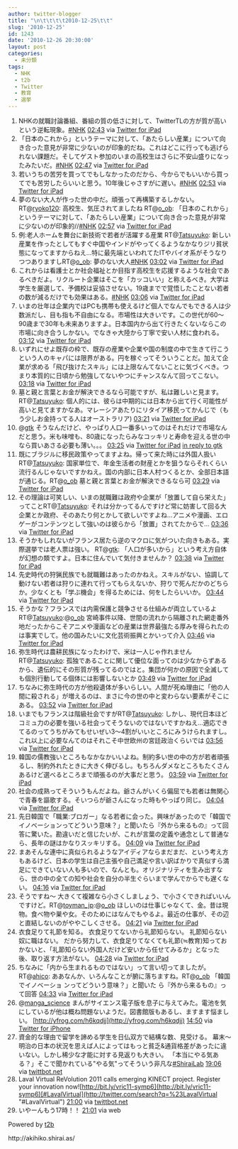 ```yaml
---
author: twitter-blogger
title: "\n\t\t\t\t2010-12-25\t\t"
slug: '2010-12-25'
id: 1243
date: '2010-12-26 20:30:00'
layout: post
categories:
  - 未分類
tags:
  - NHK
  - t2b
  - Twitter
  - 教育
  - 選挙
---
```


<div xmlns:georss="http://www.georss.org/georss">

1.  <span><span>NHKの就職討論番組、番組の質の低さに対して、TwitterTLの方が質が高いという逆転現象。[#NHK](http://twitter.com/search?q=%23NHK "#NHK")</span> <span>[<span>02:43</span>](http://twitter.com/o_ob/status/18663117282082817) <span>via [Twitter for iPad](http://itunes.apple.com/app/twitter/id333903271?mt=8)</span></span></span>
2.  <span><span>「日本のこれから」というテーマに対して、「あたらしい産業」について向き合った意見が非常に少ないのが印象的だね。これはどこに行っても逃げられない課題だ。そしてゲスト参加のいまの高校生はさらに不安山盛りになったみたいだ。[#NHK](http://twitter.com/search?q=%23NHK "#NHK")</span> <span>[<span>02:47</span>](http://twitter.com/o_ob/status/18664077186306048) <span>via [Twitter for iPad](http://itunes.apple.com/app/twitter/id333903271?mt=8)</span></span></span>
3.  <span><span>若いうちの苦労を買ってでもしなかったのだから、今からでもいいから買ってでも苦労したらいいと思う。10年後じゃさすがに遅い。[#NHK](http://twitter.com/search?q=%23NHK "#NHK")</span> <span>[<span>02:53</span>](http://twitter.com/o_ob/status/18665705100550144) <span>via [Twitter for iPad](http://itunes.apple.com/app/twitter/id333903271?mt=8)</span></span></span>
4.  <span><span>夢のない大人が作った世の中だ。頑張って再構築するしかない。 RT@[ryoko120](http://twitter.com/ryoko120 "ryoko120"): 高校生、気圧されてましたね RT@[o_ob](http://twitter.com/o_ob "o_ob"): 「日本のこれから」というテーマに対して、「あたらしい産業」について向き合った意見が非常に少ないのが印象的//[#NHK](http://twitter.com/search?q=%23NHK "#NHK")</span> <span>[<span>02:57</span>](http://twitter.com/o_ob/status/18666522511679488) <span>via [Twitter for iPad](http://itunes.apple.com/app/twitter/id333903271?mt=8)</span></span></span>
5.  <span><span>例:老人ホームを舞台に新技術で若者が活躍する産業 RT@[Tatsuyuko](http://twitter.com/Tatsuyuko "Tatsuyuko"): 新しい産業を作ったとしてもすぐ中国やインドがやってくるようなかなりジリ貧状態になってますからねえ…特に最先端といわれてたITやバイオ系がそうなりつつありますしRT@[o_ob](http://twitter.com/o_ob "o_ob"): 夢のない大人[#NHK](http://twitter.com/search?q=%23NHK "#NHK")</span> <span>[<span>03:02</span>](http://twitter.com/o_ob/status/18667849123889153) <span>via [Twitter for iPad](http://itunes.apple.com/app/twitter/id333903271?mt=8)</span></span></span>
6.  <span><span>これからは看護士とか社会福祉とか目指す高校生を応援するような社会であるべきだよ。リクルート企業はそこを「カッコいい」と称えるべき。大学は学生を厳選して、予備校は妥協させない。19歳までで覚悟したことない若者の数が減るだけでも効果はある。[#NHK](http://twitter.com/search?q=%23NHK "#NHK")</span> <span>[<span>03:06</span>](http://twitter.com/o_ob/status/18669019078852608) <span>via [Twitter for iPad](http://itunes.apple.com/app/twitter/id333903271?mt=8)</span></span></span>
7.  <span><span>いまの壮年は企業内ではPCも携帯も使えるけど個人でなんでもできる人は少数派だし、目も指も不自由になる。市場性は大きいです。この世代が60〜90歳まで30年も未来ありますよ。日本国内から出て行きたくないならこの市場に向き合うしかない。でなきゃ大陸から丁寧で安い人材に食われる。</span> <span>[<span>03:12</span>](http://twitter.com/o_ob/status/18670314930053120) <span>via [Twitter for iPad](http://itunes.apple.com/app/twitter/id333903271?mt=8)</span></span></span>
8.  <span><span>いずれにせよ既存の枠で、既存の産業や企業や国の制度の中で生きて行こうという人のキャパには限界がある。円を稼ぐってそういうことだ。加えて企業が求める「飛び抜けたスキル」には上限なんてないことに気づくべき。つまり本質的に日頃から勉強してないやつにチャンスなんて回ってこない。</span> <span>[<span>03:18</span>](http://twitter.com/o_ob/status/18671899349352448) <span>via [Twitter for iPad](http://itunes.apple.com/app/twitter/id333903271?mt=8)</span></span></span>
9.  <span><span>墓と親と言葉とお金が解決できるなら可能ですが、私は難しいと見ます。 RT@[Tatsuyuko](http://twitter.com/Tatsuyuko "Tatsuyuko"): 個人的には、彼らは中期的には日本から出て行く可能性が高いと見てますかなあ。マレーシアあたりにリタイア移民ってかんじで（もう少しお金持ってる人はオーストラリア)</span> <span>[<span>03:21</span>](http://twitter.com/o_ob/status/18672568860942336) <span>via [Twitter for iPad](http://itunes.apple.com/app/twitter/id333903271?mt=8)</span></span></span>
10.  <span><span>@[gtk](http://twitter.com/gtk "gtk") そうなんだけど、やっぱり人口一番多いってのはそれだけで市場なんだと思う。米も味噌も、80歳になったらみなコッキリと寿命を迎える世の中なら買いあさる必要も薄い。。。</span> <span>[<span>03:25</span>](http://twitter.com/o_ob/status/18673579658842113) <span>via [Twitter for iPad](http://itunes.apple.com/app/twitter/id333903271?mt=8)</span> [in reply to gtk](http://twitter.com/gtk/status/18671925706366977)</span></span>
11.  <span><span>既にブラジルに移民政策やってますよね。帰って来た時には外国人扱いRT@[Tatsuyuko](http://twitter.com/Tatsuyuko "Tatsuyuko"): 国家単位で、年金生活者の財産とかを狙うならそれくらい流行るんじゃないですかねえ。国の内部に日本人村つくるとか、全部日本語が通じる。RT@[o_ob](http://twitter.com/o_ob "o_ob") 墓と親と言葉とお金が解決できるなら可</span> <span>[<span>03:29</span>](http://twitter.com/o_ob/status/18674629690261505) <span>via [Twitter for iPad](http://itunes.apple.com/app/twitter/id333903271?mt=8)</span></span></span>
12.  <span><span>その理論は可笑しい、いまの就職難は政府や企業が「放置して自ら栄えた」ってことRT@[Tatsuyuko](http://twitter.com/Tatsuyuko "Tatsuyuko"): それは分かってるんですけど常に妨害して回る大企業とか政府、そのあたり何とかして欲しいですよね…アニメや漫画、エロゲーがコンテンツとして強いのは彼らから「放置」されてたからで…</span> <span>[<span>03:36</span>](http://twitter.com/o_ob/status/18676408154853376) <span>via [Twitter for iPad](http://itunes.apple.com/app/twitter/id333903271?mt=8)</span></span></span>
13.  <span><span>そうかもしれないがフランス居たら逆のマクロに気がついた向きもある。実際選挙では老人票は強い。 RT@[gtk](http://twitter.com/gtk "gtk"): 「人口が多いから」という考え方自体が幻想の類ですよ。日本に住んでいて気付きませんか？</span> <span>[<span>03:38</span>](http://twitter.com/o_ob/status/18677062302699520) <span>via [Twitter for iPad](http://itunes.apple.com/app/twitter/id333903271?mt=8)</span></span></span>
14.  <span><span>先史時代の狩猟民族でも就職難はあったのかねえ。スキルがない、協調して動けない若者は狩りに連れて行ってもらえないか、狩りで死んだかのどちらか。少なくとも「学ぶ機会」を得るためには、何をしたらいいか。</span> <span>[<span>03:44</span>](http://twitter.com/o_ob/status/18678411392196609) <span>via [Twitter for iPad](http://itunes.apple.com/app/twitter/id333903271?mt=8)</span></span></span>
15.  <span><span>そうかな？フランスでは内需保護と競争させる仕組みが両立しているよRT@[Tatsuyuko](http://twitter.com/Tatsuyuko "Tatsuyuko"):@[o_ob](http://twitter.com/o_ob "o_ob") 宮崎事件以降、世間の流れから隔離された網走番外地だったからこそアニメや漫画などの産業は世界最強たる厚みを得られたのは事実でして。他の国みたいに文化芸術振興とかいって介入</span> <span>[<span>03:46</span>](http://twitter.com/o_ob/status/18679063036035072) <span>via [Twitter for iPad](http://itunes.apple.com/app/twitter/id333903271?mt=8)</span></span></span>
16.  <span><span>弥生時代は農耕民族になったわけで、米は一人じゃ作れません RT@[Tatsuyuko](http://twitter.com/Tatsuyuko "Tatsuyuko"): 孤独であることに関して優位な面ってのは少なからずあるから、遺伝的にその形質が残ってるのではと。集団が何かの原因で全滅しても個別行動してる個体には影響しないとか</span> <span>[<span>03:49</span>](http://twitter.com/o_ob/status/18679855814025217) <span>via [Twitter for iPad](http://itunes.apple.com/app/twitter/id333903271?mt=8)</span></span></span>
17.  <span><span>ちなみに弥生時代の方が他殺遺体が多いらしい。人間が死ぬ理由に「他の人間に殺される」が増えるのは、まさに今の世の中と変わらない要素がそこにある。</span> <span>[<span>03:52</span>](http://twitter.com/o_ob/status/18680436641234945) <span>via [Twitter for iPad](http://itunes.apple.com/app/twitter/id333903271?mt=8)</span></span></span>
18.  <span><span>いまでもフランスは階級社会ですがRT@[Tatsuyuko](http://twitter.com/Tatsuyuko "Tatsuyuko"): しかし、現代日本ほどコミュ力の必要を強いる社会ってそうないのではないですかねえ…適応できてるのってうちがみてもせいぜい3～4割がいいところにみうけられますし。これ以上に必要なんてのはそれこそ中世欧州の宮廷政治くらいでは</span> <span>[<span>03:56</span>](http://twitter.com/o_ob/status/18681518025080832) <span>via [Twitter for iPad](http://itunes.apple.com/app/twitter/id333903271?mt=8)</span></span></span>
19.  <span><span>韓国の儒教強いところもなかなかいいよね。制約多い世の中の方が若者頑張るし、制約外れたときに大きく伸びるし。もちろんダメなところもたくさんあるけど選べるところまで頑張るのが大事だと思う。</span> <span>[<span>03:59</span>](http://twitter.com/o_ob/status/18682249033547776) <span>via [Twitter for iPad](http://itunes.apple.com/app/twitter/id333903271?mt=8)</span></span></span>
20.  <span><span>社会の成熟ってそういうもんだよね。爺さんがいくら偏屈でも若者は無関心で青春を謳歌する。そいつらが爺さんになった時もやっぱり同じ。</span> <span>[<span>04:04</span>](http://twitter.com/o_ob/status/18683596499849217) <span>via [Twitter for iPad](http://itunes.apple.com/app/twitter/id333903271?mt=8)</span></span></span>
21.  <span><span>先日韓国で「職業:ブロガー」なる若者に会った。興味があったので「韓国でイノベーションってどういう意味？」と聞いたら『外から来るもの』って回答に驚いた。勘違いだと信じたいが、これが言葉の定義や通念として普通なら、長年の謎はかなりスッキリする。</span> <span>[<span>04:09</span>](http://twitter.com/o_ob/status/18684674964455425) <span>via [Twitter for iPad](http://itunes.apple.com/app/twitter/id333903271?mt=8)</span></span></span>
22.  <span><span>まあそんな連中に真似られるようなアイディアならまだまだ、という考え方もあるけど、日本の学生は自己主張や自己満足や言い訳ばかりで真似すら満足にできていない人も多いので、なんとも。オリジナリティを生み出すなら、世の中の全ての知や社会を自分の半生ぐらいまで学んでからでも遅くない。</span> <span>[<span>04:16</span>](http://twitter.com/o_ob/status/18686456864182272) <span>via [Twitter for iPad](http://itunes.apple.com/app/twitter/id333903271?mt=8)</span></span></span>
23.  <span><span>そうですね～ 大きくて複雑なら小さくしましょう、で小さくできればいいんですけど。RT@[toyman_jp](http://twitter.com/toyman_jp "toyman_jp"):@[o_ob](http://twitter.com/o_ob "o_ob") ほしいのは仕事じゃなくて、金。昔は現物。食べ物や巣や女。そのためにはなんでもやるよ。最近の仕事が、その辺と直結しないのがややこしくさせる。</span> <span>[<span>04:21</span>](http://twitter.com/o_ob/status/18687769731665920) <span>via [Twitter for iPad](http://itunes.apple.com/app/twitter/id333903271?mt=8)</span></span></span>
24.  <span><span>衣食足りて礼節を知る。 衣食足りてないから礼節知らない。 礼節知らない奴に職はない。 だから努力して、衣食足りてなくても礼節(≒教育)知っておかないと、「礼節知らない外国人だけど安いから任せてみるか」となった後、取り返す方法がない。</span> <span>[<span>04:28</span>](http://twitter.com/o_ob/status/18689546510139393) <span>via [Twitter for iPad](http://itunes.apple.com/app/twitter/id333903271?mt=8)</span></span></span>
25.  <span><span>ちなみに「内から生まれるものではない」って言い切ってましたが。 RT@[ahico](http://twitter.com/ahico "ahico"): ああなんか、いろんなことが腑に落ちますね。RT@[o_ob](http://twitter.com/o_ob "o_ob") 「韓国でイノベーショ ンってどういう意味？」と聞いた ら『外から来るもの』って回答</span> <span>[<span>04:33</span>](http://twitter.com/o_ob/status/18690834736091136) <span>via [Twitter for iPad](http://itunes.apple.com/app/twitter/id333903271?mt=8)</span></span></span>
26.  <span><span>@[manga_science](http://twitter.com/manga_science "manga_science") まんがサイエンス電子版を息子に与えてみた。電池を気にしているが他は概ね問題ないようだ。図書館版もあるし、ますます悩ましい。 [http://yfrog.com/h6kqdjj](http://yfrog.com/h6kqdjj)</span> <span>[<span>14:50</span>](http://twitter.com/o_ob/status/18846124072771584) <span>via [Twitter for iPhone](http://twitter.com/)</span></span></span>
27.  <span><span>資金的な理由で留学を諦める学生を日仏双方で結構な数、見受ける。 幕末～明治の日本の状況を思えば人によってはもっと貧乏&通貨格差があったに違いない。しかし稀少な才能に対する見返りも大きい。 「本当にやる気ある？」そこで聞かれている"やる気"ってそういう非凡な[#ShiraiLab](http://twitter.com/search?q=%23ShiraiLab "#ShiraiLab")</span> <span>[<span>19:06</span>](http://twitter.com/o_ob/status/18910398459678720) <span>via [twittbot.net](http://twittbot.net/)</span></span></span>
28.  <span><span>Laval Virtual ReVolution 2011 calls emerging KINECT project. Register your innovation now![http://bit.ly/vric11-symp6](http://bit.ly/vric11-symp6)[#LavalVirtual](http://twitter.com/search?q=%23LavalVirtual "#LavalVirtual")</span> <span>[<span>21:00</span>](http://twitter.com/o_ob/status/18939103068295168) <span>via [twittbot.net](http://twittbot.net/)</span></span></span>
29.  <span><span>いやーんもう17時！！</span> <span>[<span>21:01</span>](http://twitter.com/o_ob/status/18939454731325440) <span>via web</span></span></span>

</div>

Powered by [t2b](http://t2b.utilz.jp/)

<div>http://akihiko.shirai.as/</div>